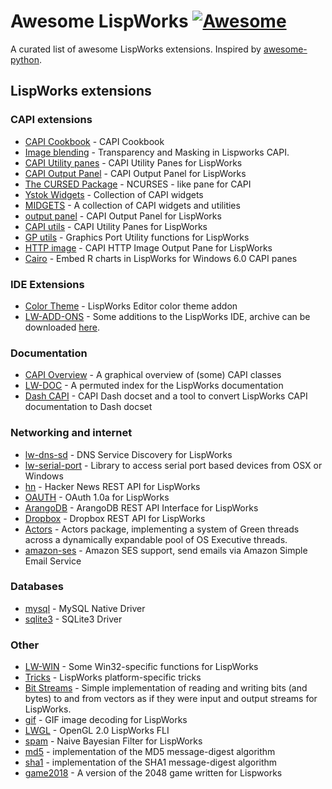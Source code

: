 # Awesome LispWorks [![Awesome](https://cdn.rawgit.com/sindresorhus/awesome/d7305f38d29fed78fa85652e3a63e154dd8e8829/media/badge.svg)](https://github.com/sindresorhus/awesome)

A curated list of awesome LispWorks extensions. Inspired by [awesome-python](https://github.com/vinta/awesome-python).


## LispWorks extensions

### CAPI extensions
- [CAPI Cookbook](http://capi.plasticki.com/) - CAPI Cookbook
- [Image blending](http://wagerlabs.com/blog/2008/01/21/transparency-and-masking-in-lispworks-capi/) - Transparency and Masking in Lispworks CAPI.
- [CAPI Utility panes](https://github.com/massung/capi_utils) - CAPI Utility Panes for LispWorks
- [CAPI Output Panel](https://github.com/massung/output-panel) - CAPI Output Panel for LispWorks
- [The CURSED Package](https://github.com/massung/cursed) - NCURSES - like pane for CAPI
- [Ystok Widgets](http://lisp.ystok.ru/projects.html#ywidgets) - Collection of CAPI widgets
- [MIDGETS](http://weitz.de/midgets/) - A collection of CAPI widgets and utilities
- [output panel](https://github.com/massung/output-panel) - CAPI Output Panel for LispWorks
- [CAPI utils](https://github.com/massung/capi_utils) - CAPI Utility Panes for LispWorks
- [GP utils](https://github.com/massung/gp_utils) - Graphics Port Utility functions for LispWorks
- [HTTP image](https://github.com/massung/http-image) -  CAPI HTTP Image Output Pane for LispWorks
- [Cairo](https://github.com/ungil/Cairo) - Embed R charts in LispWorks for Windows 6.0 CAPI panes

### IDE Extensions
- [Color Theme](https://github.com/acelent/lw-editor-color-theme) - LispWorks Editor color theme addon
- [LW-ADD-ONS](https://common-lisp.net/~loliveira/ediware/lw-add-ons/_darcs/current/doc/) - Some additions to the LispWorks IDE, archive can be downloaded [here](http://weitz.de/files/lispOld.zip).


### Documentation
- [CAPI Overview](http://weitz.de/capi-overview/) - A graphical overview of (some) CAPI classes
- [LW-DOC](http://weitz.de/lw-doc/) - A permuted index for the LispWorks documentation
- [Dash CAPI](https://github.com/fourier/dash-capi) - CAPI Dash docset and a tool to convert LispWorks CAPI documentation to Dash docset

### Networking and internet
- [lw-dns-sd](https://github.com/tuscland/lw-dns-sd) - DNS Service Discovery for LispWorks
- [lw-serial-port](https://github.com/tuscland/lw-serial-port) - Library to access serial port based devices from OSX or Windows
- [hn](https://github.com/massung/hn) - Hacker News REST API for LispWorks
- [OAUTH](https://github.com/massung/oauth) - OAuth 1.0a for LispWorks
- [ArangoDB](https://github.com/massung/arangodb) -  ArangoDB REST API Interface for LispWorks
- [Dropbox](https://github.com/massung/dropbox) - Dropbox REST API for LispWorks
- [Actors](http://refined-audiometrics.com/tekram/Actors.zip) - Actors package, implementing a system of Green threads across a dynamically expandable pool of OS Executive threads.
- [amazon-ses](http://www.obrezan.com/lisp/aws-ses/index.htm) - Amazon SES support, send emails via Amazon Simple Email Service

### Databases
- [mysql](http://www.obrezan.com/lisp/mysql/index.htm) - MySQL Native Driver
- [sqlite3](http://www.obrezan.com/lisp/sqlite/index.htm) - SQLite3 Driver


### Other
- [LW-WIN](http://weitz.de/lw-win/) - Some Win32-specific functions for LispWorks
- [Tricks](http://www.doremir.com/lisp/lispworks.php) - LispWorks platform-specific tricks
- [Bit Streams](https://github.com/massung/bit-stream) - Simple implementation of reading and writing bits (and bytes) to and from vectors as if they were input and output streams for LispWorks.
- [gif](https://github.com/massung/gif) - GIF image decoding for LispWorks
- [LWGL](https://github.com/massung/lwgl) - OpenGL 2.0 LispWorks FLI
- [spam](https://github.com/massung/spam) - Naive Bayesian Filter for LispWorks
- [md5](http://www.obrezan.com/lisp/md5/index.htm) - implementation of the MD5 message-digest algorithm
- [sha1](http://www.obrezan.com/lisp/sha1/index.htm) - implementation of the SHA1 message-digest algorithm
- [game2018](http://www.obrezan.com/lisp/2048/index.htm) - A version of the 2048 game written for Lispworks
     
